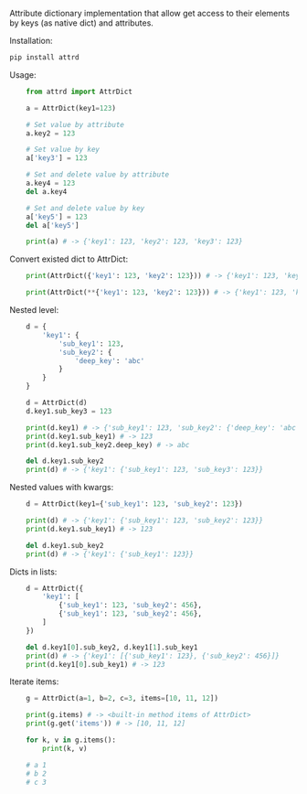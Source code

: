 Attribute dictionary implementation that allow get access to their elements by keys (as native dict) and attributes.

Installation:
```sh
pip install attrd
```

Usage:

```python
    from attrd import AttrDict

    a = AttrDict(key1=123)

    # Set value by attribute
    a.key2 = 123

    # Set value by key
    a['key3'] = 123

    # Set and delete value by attribute
    a.key4 = 123
    del a.key4

    # Set and delete value by key
    a['key5'] = 123
    del a['key5']

    print(a) # -> {'key1': 123, 'key2': 123, 'key3': 123}
```

Convert existed dict to AttrDict:
```python
    print(AttrDict({'key1': 123, 'key2': 123})) # -> {'key1': 123, 'key2': 123}

    print(AttrDict(**{'key1': 123, 'key2': 123})) # -> {'key1': 123, 'key2': 123}
```

Nested level:
```python
    d = {
        'key1': {
            'sub_key1': 123,
            'sub_key2': {
                'deep_key': 'abc'
            }
        }
    }

    d = AttrDict(d)
    d.key1.sub_key3 = 123

    print(d.key1) # -> {'sub_key1': 123, 'sub_key2': {'deep_key': 'abc'}, 'sub_key3': 123}
    print(d.key1.sub_key1) # -> 123
    print(d.key1.sub_key2.deep_key) # -> abc

    del d.key1.sub_key2
    print(d) # -> {'key1': {'sub_key1': 123, 'sub_key3': 123}}
```

Nested values with kwargs:
```python
    d = AttrDict(key1={'sub_key1': 123, 'sub_key2': 123})

    print(d) # -> {'key1': {'sub_key1': 123, 'sub_key2': 123}}
    print(d.key1.sub_key1) # -> 123

    del d.key1.sub_key2
    print(d) # -> {'key1': {'sub_key1': 123}}
```

Dicts in lists:
```python
    d = AttrDict({
        'key1': [
            {'sub_key1': 123, 'sub_key2': 456},
            {'sub_key1': 123, 'sub_key2': 456},
        ]
    })

    del d.key1[0].sub_key2, d.key1[1].sub_key1
    print(d) # -> {'key1': [{'sub_key1': 123}, {'sub_key2': 456}]}
    print(d.key1[0].sub_key1) # -> 123
```

Iterate items:
```python
    g = AttrDict(a=1, b=2, c=3, items=[10, 11, 12])

    print(g.items) # -> <built-in method items of AttrDict>
    print(g.get('items')) # -> [10, 11, 12]

    for k, v in g.items():
        print(k, v)

    # a 1
    # b 2
    # c 3
```